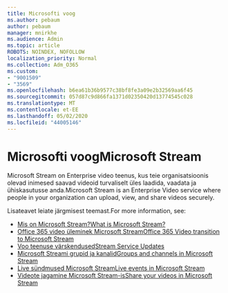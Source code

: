 ```yaml
---
title: Microsofti voog
ms.author: pebaum
author: pebaum
manager: mnirkhe
ms.audience: Admin
ms.topic: article
ROBOTS: NOINDEX, NOFOLLOW
localization_priority: Normal
ms.collection: Adm_O365
ms.custom:
- "9001509"
- "3569"
ms.openlocfilehash: b6ea61b36b9577c38bf8fe3a09e2b32569aa6f45
ms.sourcegitcommit: 057d87c9d866fa1371d02350420d13774545c028
ms.translationtype: MT
ms.contentlocale: et-EE
ms.lasthandoff: 05/02/2020
ms.locfileid: "44005146"
---
```

# <a name="microsoft-stream"></a><span data-ttu-id="15563-102">Microsofti voog</span><span class="sxs-lookup"><span data-stu-id="15563-102">Microsoft Stream</span></span>

<span data-ttu-id="15563-103">Microsoft Stream on Enterprise video teenus, kus teie organisatsioonis olevad inimesed saavad videoid turvaliselt üles laadida, vaadata ja ühiskasutusse anda.</span><span class="sxs-lookup"><span data-stu-id="15563-103">Microsoft Stream is an Enterprise Video service where people in your organization can upload, view, and share videos securely.</span></span> 

<span data-ttu-id="15563-104">Lisateavet leiate järgmisest teemast.</span><span class="sxs-lookup"><span data-stu-id="15563-104">For more information, see:</span></span>

- [<span data-ttu-id="15563-105">Mis on Microsoft Stream?</span><span class="sxs-lookup"><span data-stu-id="15563-105">What is Microsoft Stream?</span></span>](https://docs.microsoft.com/stream/overview)
- [<span data-ttu-id="15563-106">Office 365 video üleminek Microsoft Stream</span><span class="sxs-lookup"><span data-stu-id="15563-106">Office 365 Video transition to Microsoft Stream</span></span>](https://docs.microsoft.com/stream/migrate-from-office-365)
- [<span data-ttu-id="15563-107">Voo teenuse värskendused</span><span class="sxs-lookup"><span data-stu-id="15563-107">Stream Service Updates</span></span>](https://techcommunity.microsoft.com/t5/microsoft-stream-service-updates/bd-p/StreamAnnouncements)
- [<span data-ttu-id="15563-108">Microsoft Streami grupid ja kanalid</span><span class="sxs-lookup"><span data-stu-id="15563-108">Groups and channels in Microsoft Stream</span></span>](https://docs.microsoft.com/stream/groups-channels-organization)
- [<span data-ttu-id="15563-109">Live sündmused Microsoft Stream</span><span class="sxs-lookup"><span data-stu-id="15563-109">Live events in Microsoft Stream</span></span>](https://docs.microsoft.com/stream/live-event-overview)
- [<span data-ttu-id="15563-110">Videote jagamine Microsoft Stream-is</span><span class="sxs-lookup"><span data-stu-id="15563-110">Share your videos in Microsoft Stream</span></span>](https://docs.microsoft.com/stream/portal-share-video)
